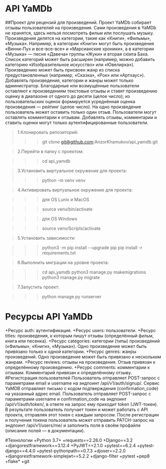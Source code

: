 # API YaMDb
##Проект для рецензий для произведений.
Проект YaMDb собирает отзывы пользователей на произведения. Сами произведения в YaMDb не хранятся, здесь нельзя посмотреть фильм или послушать музыку.
Произведения делятся на категории, такие как «Книги», «Фильмы», «Музыка». Например, в категории «Книги» могут быть произведения «Винни-Пух и все-все-все» и «Марсианские хроники», а в категории «Музыка» — песня «Давеча» группы «Жуки» и вторая сюита Баха. Список категорий может быть расширен (например, можно добавить категорию «Изобразительное искусство» или «Ювелирка»). 
Произведению может быть присвоен жанр из списка предустановленных (например, «Сказка», «Рок» или «Артхаус»). 
Добавлять произведения, категории и жанры может только администратор.
Благодарные или возмущённые пользователи оставляют к произведениям текстовые отзывы и ставят произведению оценку в диапазоне от одного до десяти (целое число); из пользовательских оценок формируется усреднённая оценка произведения — рейтинг (целое число). На одно произведение пользователь может оставить только один отзыв.
Пользователи могут оставлять комментарии к отзывам.
Добавлять отзывы, комментарии и ставить оценки могут только аутентифицированные пользователи.
>1.Клонировать репозиторий:
>>>git clone git@github.com:AnzorKhamukov/api_yamdb.git

>2.Перейти в папку с проектом:

>>>cd api_yamdb

>3.Установить виртуальное окружение для проекта:
>>>python -m venv venv

>4.Активировать виртуальное окружение для проекта:

>>>для OS Lunix и MacOS

>>>source venv/bin/activate

>>>для OS Windows

>>>source venv/Scripts/activate

>5.Установить зависимости:

>>>python3 -m pip install --upgrade pip
>>>pip install -r requirements.txt

>6.Выполнить миграции на уровне проекта:

>>>cd api_yamdb
>>>python3 manage.py makemigrations
>>>python3 manage.py migrate

>7.Запустить проект:

>>>python manage.py runserver
# Ресурсы API YaMDb
+Ресурс auth: аутентификация.
+Ресурс users: пользователи.
+Ресурс titles: произведения, к которым пишут отзывы (определённый фильм, книга или песенка).
+Ресурс categories: категории (типы) произведений («Фильмы», «Книги», «Музыка»). Одно произведение может быть привязано только к одной категории.
+Ресурс genres: жанры произведений. Одно произведение может быть привязано к нескольким жанрам.
+Ресурс reviews: отзывы на произведения. Отзыв привязан к определённому произведению.
+Ресурс comments: комментарии к отзывам. Комментарий привязан к определённому отзыву.
#Регистсрация пользователей
Пользователь отправляет POST-запрос с параметрами email и username на эндпоинт /api/v1/auth/signup/. Сервис YaMDB отправляет письмо с кодом подтверждения (confirmation_code) на указанный адрес email. Пользователь отправляет POST-запрос с параметрами username и confirmation_code на эндпоинт /api/v1/auth/token/, в ответе на запрос ему приходит token (JWT-токен). В результате пользователь получает токен и может работать с API проекта, отправляя этот токен с каждым запросом. После регистрации и получения токена пользователь может отправить PATCH-запрос на эндпоинт /api/v1/users/me/ и заполнить поля в своём профайле (описание полей — в документации).

#Технологии
+Python 3.7+
+requests==2.26.0
+Django==3.2
+djangorestframework==3.12.4
+PyJWT==2.1.0
+pytest==6.2.4
+pytest-django==4.4.0
+pytest-pythonpath==0.7.3
+djoser==2.2.0
+djangorestframework-simplejwt==5.2.2
+django-filter
+pytest
+pep8
+flake*
+git
